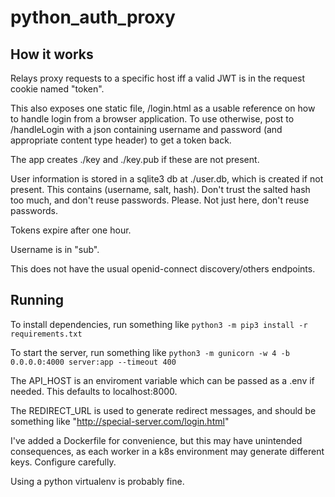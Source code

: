 # python_auth_proxy

## How it works
Relays proxy requests to a specific host iff a valid JWT is in the request cookie named "token".

This also exposes one static file, /login.html as a usable reference on how to handle login from a browser application. To use otherwise, post to /handleLogin with a json containing username and password (and appropriate content type header) to get a token back.

The app creates ./key and ./key.pub if these are not present.

User information is stored in a sqlite3 db at ./user.db, which is created if not present. This contains (username, salt, hash). Don't trust the salted hash too much, and don't reuse passwords. Please. Not just here, don't reuse passwords.

Tokens expire after one hour.

Username is in "sub".

This does not have the usual openid-connect discovery/others endpoints.

## Running
To install dependencies, run something like `python3 -m pip3 install -r requirements.txt`

To start the server, run something like `python3 -m gunicorn -w 4 -b 0.0.0.0:4000 server:app --timeout 400`

The API_HOST is an enviroment variable which can be passed as a .env if needed. This defaults to localhost:8000.

The REDIRECT_URL is used to generate redirect messages, and should be something like "http://special-server.com/login.html"

I've added a Dockerfile for convenience, but this may have unintended consequences, as each worker in a k8s environment may generate different keys. Configure carefully.

Using a python virtualenv is probably fine.
